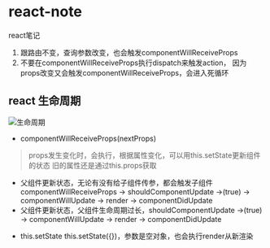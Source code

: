 # react-note
react笔记
1. 跟路由不变，查询参数改变，也会触发componentWillReceiveProps
2. 不要在componentWillReceiveProps执行dispatch来触发action， 因为props改变又会触发componentWillReceiveProps，会进入死循环

## react 生命周期
![生命周期](https://images2017.cnblogs.com/blog/1106982/201708/1106982-20170811224737742-1564011484.jpg)

* componentWillReceiveProps(nextProps)
> props发生变化时，会执行，根据属性变化，可以用this.setState更新组件的状态
> 旧的属性还是通过this.props获取
- 父组件更新状态，无论有没有给子组件传参，都会触发子组件componentWillReceiveProps -> shouldComponentUpdate ->(true) ->  componentWillUpdate -> render -> componentDidUpdate
- 父组件更新状态，父组件生命周期过长，shouldComponentUpdate ->(true) ->  componentWillUpdate -> render -> componentDidUpdate
  
* this.setState
this.setState({})，参数是空对象，也会执行render从新渲染